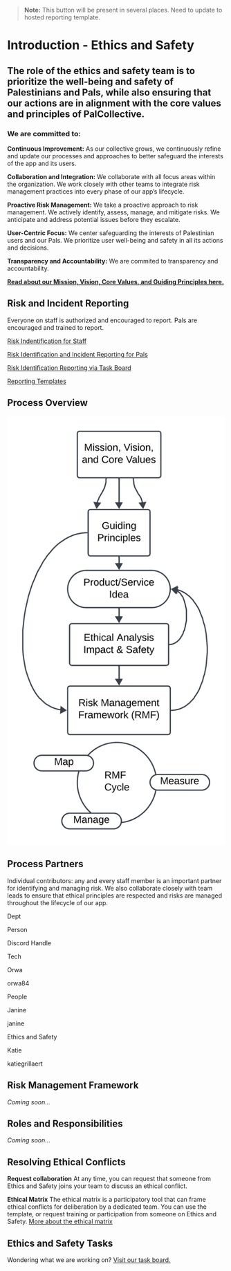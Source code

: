 
> **Note:**  This button will be present in several places. Need to update to hosted reporting template.

# Introduction - Ethics and Safety

[](https://github.com/PalCollective/documentation/blob/main/ETHICS_SAFETY.adoc#introduction---ethics-and-safety)

## The role of the ethics and safety team is to prioritize the well-being and safety of Palestinians and Pals, while also ensuring that our actions are in alignment with the core values and principles of PalCollective.

[](https://github.com/PalCollective/documentation/blob/main/ETHICS_SAFETY.adoc#the-role-of-the-ethics-and-safety-team-is-to-prioritize-the-well-being-and-safety-of-palestinians-and-pals-while-also-ensuring-that-our-actions-are-in-alignment-with-the-core-values-and-principles-of-palcollective)

### We are committed to:

[](https://github.com/PalCollective/documentation/blob/main/ETHICS_SAFETY.adoc#we-are-committed-to)

**Continuous Improvement:**  As our collective grows, we continuously refine and update our processes and approaches to better safeguard the interests of the app and its users.

**Collaboration and Integration:**  We collaborate with all focus areas within the organization. We work closely with other teams to integrate risk management practices into every phase of our app’s lifecycle.

**Proactive Risk Management:**  We take a proactive approach to risk management. We actively identify, assess, manage, and mitigate risks. We anticipate and address potential issues before they escalate.

**User-Centric Focus:**  We center safeguarding the interests of Palestinian users and our Pals. We prioritize user well-being and safety in all its actions and decisions.

**Transparency and Accountability:**  We are commited to transparency and accountability.

**[Read about our Mission, Vision, Core Values, and Guiding Principles here.](https://github.com/PalCollective/documentation/blob/main/FOUNDATIONS.md)**

## Risk and Incident Reporting

[](https://github.com/PalCollective/documentation/blob/main/ETHICS_SAFETY.adoc#risk-and-incident-reporting)

Everyone on staff is authorized and encouraged to report. Pals are encouraged and trained to report.

[Risk Indentification for Staff](https://github.com/PalCollective/documentation/blob/main/ES_Risk_Identification.md)

[Risk Identification and Incident Reporting for Pals](https://github.com/PalCollective/documentation/blob/main/ES_Risk_Incident_Pals.md)

[Risk Identification Reporting via Task Board](https://github.com/orgs/PalCollective/projects/4)

[Reporting Templates](https://github.com/orgs/PalCollective/documentation/blob/main/ES_Reporting.md)

## Process Overview

[](https://github.com/PalCollective/documentation/blob/main/ETHICS_SAFETY.adoc#process-overview)

[![assets/es_process](https://github.com/PalCollective/documentation/raw/main/assets/es_process.png)](https://github.com/PalCollective/documentation/blob/main/assets/es_process.png)

## Process Partners

[](https://github.com/PalCollective/documentation/blob/main/ETHICS_SAFETY.adoc#process-partners)

Individual contributors: any and every staff member is an important partner for identifying and managing risk. We also collaborate closely with team leads to ensure that ethical principles are respected and risks are managed throughout the lifecycle of our app.

Dept

Person

Discord Handle

Tech

Orwa

orwa84

People

Janine

janine

Ethics and Safety

Katie

katiegrillaert

## Risk Management Framework

[](https://github.com/PalCollective/documentation/blob/main/ETHICS_SAFETY.adoc#risk-management-framework)

_Coming soon…​_

## Roles and Responsibilities

[](https://github.com/PalCollective/documentation/blob/main/ETHICS_SAFETY.adoc#roles-and-responsibilities)

_Coming soon…​_

## Resolving Ethical Conflicts

[](https://github.com/PalCollective/documentation/blob/main/ETHICS_SAFETY.adoc#resolving-ethical-conflicts)

**Request collaboration**  At any time, you can request that someone from Ethics and Safety joins your team to discuss an ethical conflict.

**Ethical Matrix**  The ethical matrix is a participatory tool that can frame ethical conflicts for deliberation by a dedicated team. You can use the template, or request training or participation from someone on Ethics and Safety.  [More about the ethical matrix](https://github.com/PalCollective/documentation/blob/main/ES_Ethical_Matrix.adoc)

## Ethics and Safety Tasks

[](https://github.com/PalCollective/documentation/blob/main/ETHICS_SAFETY.adoc#ethics-and-safety-tasks)

Wondering what we are working on?  [Visit our task board.](https://github.com/orgs/PalCollective/projects/5/views/1)
